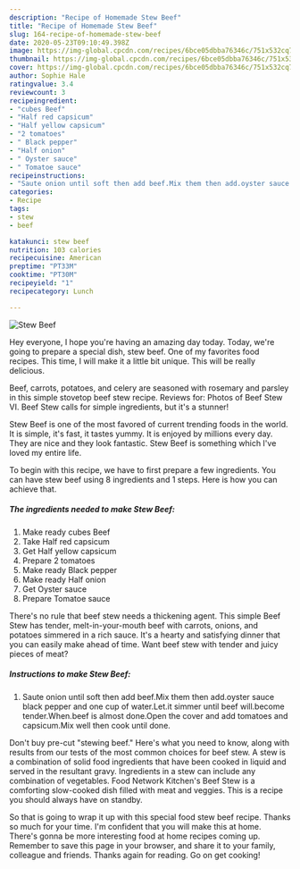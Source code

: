 ```yaml
---
description: "Recipe of Homemade Stew Beef"
title: "Recipe of Homemade Stew Beef"
slug: 164-recipe-of-homemade-stew-beef
date: 2020-05-23T09:10:49.398Z
image: https://img-global.cpcdn.com/recipes/6bce05dbba76346c/751x532cq70/stew-beef-recipe-main-photo.jpg
thumbnail: https://img-global.cpcdn.com/recipes/6bce05dbba76346c/751x532cq70/stew-beef-recipe-main-photo.jpg
cover: https://img-global.cpcdn.com/recipes/6bce05dbba76346c/751x532cq70/stew-beef-recipe-main-photo.jpg
author: Sophie Hale
ratingvalue: 3.4
reviewcount: 3
recipeingredient:
- "cubes Beef"
- "Half red capsicum"
- "Half yellow capsicum"
- "2 tomatoes"
- " Black pepper"
- "Half onion"
- " Oyster sauce"
- " Tomatoe sauce"
recipeinstructions:
- "Saute onion until soft then add beef.Mix them then add.oyster sauce black pepper and one cup of water.Let.it simmer until beef will.become tender.When.beef is almost done.Open the cover and add tomatoes and capsicum.Mix well then cook until done."
categories:
- Recipe
tags:
- stew
- beef

katakunci: stew beef 
nutrition: 103 calories
recipecuisine: American
preptime: "PT33M"
cooktime: "PT30M"
recipeyield: "1"
recipecategory: Lunch

---
```



![Stew Beef](https://img-global.cpcdn.com/recipes/6bce05dbba76346c/751x532cq70/stew-beef-recipe-main-photo.jpg)

Hey everyone, I hope you're having an amazing day today. Today, we're going to prepare a special dish, stew beef. One of my favorites food recipes. This time, I will make it a little bit unique. This will be really delicious.

Beef, carrots, potatoes, and celery are seasoned with rosemary and parsley in this simple stovetop beef stew recipe. Reviews for: Photos of Beef Stew VI. Beef Stew calls for simple ingredients, but it&#39;s a stunner!

Stew Beef is one of the most favored of current trending foods in the world. It is simple, it's fast, it tastes yummy. It is enjoyed by millions every day. They are nice and they look fantastic. Stew Beef is something which I've loved my entire life.


To begin with this recipe, we have to first prepare a few ingredients. You can have stew beef using 8 ingredients and 1 steps. Here is how you can achieve that.

<!--inarticleads1-->

##### The ingredients needed to make Stew Beef:

1. Make ready cubes Beef
1. Take Half red capsicum
1. Get Half yellow capsicum
1. Prepare 2 tomatoes
1. Make ready  Black pepper
1. Make ready Half onion
1. Get  Oyster sauce
1. Prepare  Tomatoe sauce


There&#39;s no rule that beef stew needs a thickening agent. This simple Beef Stew has tender, melt-in-your-mouth beef with carrots, onions, and potatoes simmered in a rich sauce. It&#39;s a hearty and satisfying dinner that you can easily make ahead of time. Want beef stew with tender and juicy pieces of meat? 

<!--inarticleads2-->

##### Instructions to make Stew Beef:

1. Saute onion until soft then add beef.Mix them then add.oyster sauce black pepper and one cup of water.Let.it simmer until beef will.become tender.When.beef is almost done.Open the cover and add tomatoes and capsicum.Mix well then cook until done.


Don&#39;t buy pre-cut &#34;stewing beef.&#34; Here&#39;s what you need to know, along with results from our tests of the most common choices for beef stew. A stew is a combination of solid food ingredients that have been cooked in liquid and served in the resultant gravy. Ingredients in a stew can include any combination of vegetables. Food Network Kitchen&#39;s Beef Stew is a comforting slow-cooked dish filled with meat and veggies. This is a recipe you should always have on standby. 

So that is going to wrap it up with this special food stew beef recipe. Thanks so much for your time. I'm confident that you will make this at home. There's gonna be more interesting food at home recipes coming up. Remember to save this page in your browser, and share it to your family, colleague and friends. Thanks again for reading. Go on get cooking!

